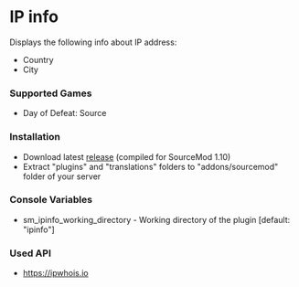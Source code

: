 # IP info

Displays the following info about IP address:

* Country
* City

### Supported Games

* Day of Defeat: Source

### Installation

* Download latest [release](https://github.com/Dron-elektron/ip-info/releases) (compiled for SourceMod 1.10)
* Extract "plugins" and "translations" folders to "addons/sourcemod" folder of your server

### Console Variables

* sm_ipinfo_working_directory - Working directory of the plugin [default: "ipinfo"]

### Used API

* https://ipwhois.io
